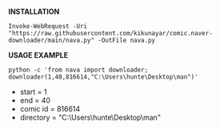 **INSTALLATION**

```
Invoke-WebRequest -Uri "https://raw.githubusercontent.com/kikunayar/comic.naver-downloader/main/nava.py" -OutFile nava.py
```
**USAGE EXAMPLE** 
```
python -c 'from nava import downloader; downloader(1,40,816614,"C:\Users\hunte\Desktop\man")'
```
- start = 1
- end = 40
- comic id = 816614
- directory = "C:\Users\hunte\Desktop\man"
